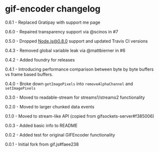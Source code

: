 # gif-encoder changelog
0.6.1 - Replaced Gratipay with support me page

0.6.0 - Repaired transparency support via @scinos in #7

0.5.0 - Dropped Node.js@0.8.0 support and updated Travis CI versions

0.4.3 - Removed global variable leak via @mattbierner in #6

0.4.2 - Added foundry for releases

0.4.1 - Introducing performance comparison between byte by byte buffers vs frame based buffers.

0.4.0 - Broke down `getImagePixels` into `removeAlphaChannel` and `setImagePixels`

0.3.0 - Moved to readable-stream for streams1/streams2 functionality

0.2.0 - Moved to larger chunked data events

0.1.0 - Moved to stream-like API (copied from gifsockets-server#f385006)

0.0.3 - Added basic info to README

0.0.2 - Added test for original GIFEncoder functionality

0.0.1 - Initial fork from gif.js#faee238
